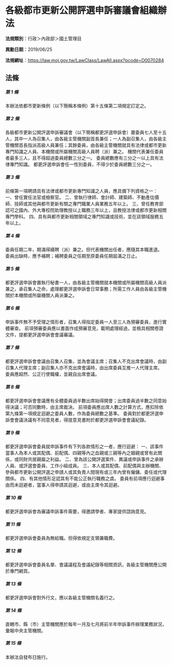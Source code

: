 # 各級都市更新公開評選申訴審議會組織辦法

**法規類別**：行政＞內政部＞國土管理目

**異動日期**：2019/06/25  

**法規網址**：https://law.moj.gov.tw/LawClass/LawAll.aspx?pcode=D0070284





## 法條
##### 第 1 條
本辦法依都市更新條例（以下簡稱本條例）第十五條第二項規定訂定之。

##### 第 2 條
各級都市更新公開評選申訴審議會（以下簡稱都更評選申訴會）置委員七人至十五人，其中一人為召集人，由各級主管機關副首長兼任；一人為副召集人，由各級主管機關首長指派高級人員兼任；其餘委員，由各級主管機關就具有法律或都市更新專門知識之人員、本機關或所屬機關高級人員聘（派）兼之。
機關代表兼任委員者最多三人，且不得超過委員總數三分之一。
委員總數應有三分之一以上具有法律專門知識。
都更評選申訴會任一性別委員，不得少於委員總數三分之一。

##### 第 3 條
前條第一項聘請具有法律或都市更新專門知識之人員，應具備下列資格之一：
一、曾任實任法官或檢察官。
二、曾執行律師、會計師、建築師、不動產估價師、技師或其他與都市更新有關之專門職業人員業務五年以上。
三、曾任教育部認可之國內、外大專校院助理教授以上職務三年以上，且教授法律或都市更新相關專門學科。
四、具有與都市更新相關領域之專門知識或技術，並在該領域服務五年以上。

##### 第 4 條
委員任期二年，期滿得續聘（派）兼之。但代表機關出任者，應隨其本職進退。
委員出缺時，應予補聘；補聘委員之任期至原委員任期屆滿之日止。

##### 第 5 條
都更評選申訴會置執行秘書一人，由各級主管機關就本機關或所屬機關高級人員派兼之，承召集人之命，處理都更評選申訴會日常事務；所需工作人員由各級主管機關於本機關或所屬機關人員派兼之。

##### 第 6 條
申訴事件無不予受理之情形者，召集人得指定委員一人至三人為預審委員，進行實體審查。
前項預審委員應以書面作成預審意見，載明處理經過，並檢具相關卷證文件，提都更評選申訴會會議審議。

##### 第 7 條
都更評選申訴會會議由召集人召集，並為會議主席；召集人不克出席會議時，由副召集人代理主席；副召集人亦不克出席會議時，由出席委員互推一人代理主席。
委員應超然、公正行使職權，並親自出席會議。

##### 第 8 條
都更評選申訴會會議應有全體委員過半數出席始得開會；出席委員過半數之同意始得決議；可否同數時，由主席裁決。
前項委員應出席人數之計算方式，應扣除依第九條第一項規定迴避之委員人數，作為委員總數之基準。
委員對於都更評選申訴會會議決議有不同意見者，得提意見書附於都更評選申訴會會議紀錄。

##### 第 9 條
都更評選申訴會委員就申訴事件有下列各款情形之一者，應行迴避：
一、該事件當事人為本人或其配偶、前配偶、四親等內之血親或三親等內之姻親或曾有此關係，或同財共居親屬之利益。
二、曾為該公開評選案件、異議或申訴事件之承辦人員、或評選會委員、工作小組成員。
三、本人或其配偶、前配偶與主辦機關、參與都市更新公開評選之申請人或其負責人間現有或三年內曾有僱傭、委任或代理關係。
四、有其他情形足認其有不能公正執行職務之虞。
委員有前項應行迴避事由而未迴避者，當事人得申請其迴避，或由主席令其迴避。

##### 第 10 條
都更評選申訴會為審議申訴事件需要，得邀請學者、專家提供諮詢意見。

##### 第 11 條
都更評選申訴會委員為無給職。但得依規定支領兼職費。

##### 第 12 條
都更評選申訴會委員名單、會議議程及會議紀錄等相關資訊，各級主管機關應公開於專門網頁。

##### 第 13 條
都更評選申訴會對外行文，應以各級主管機關名義行之。

##### 第 14 條
直轄市、縣（市）主管機關應於每年一月及七月將前半年申訴事件辦理業務狀況，彙報中央主管機關。

##### 第 15 條
本辦法自發布日施行。


